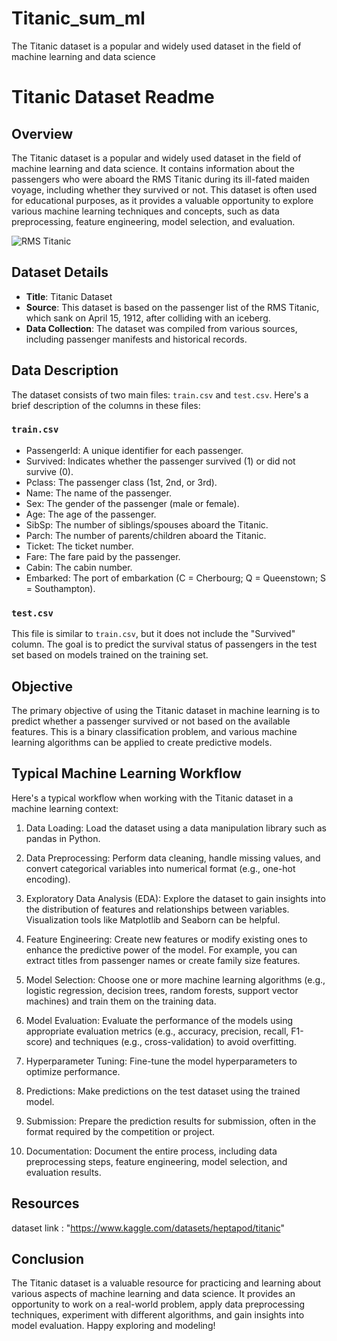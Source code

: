 # Titanic_sum_ml
The Titanic dataset is a popular and widely used dataset in the field of machine learning and data science
# Titanic Dataset Readme

## Overview

The Titanic dataset is a popular and widely used dataset in the field of machine learning and data science. It contains information about the passengers who were aboard the RMS Titanic during its ill-fated maiden voyage, including whether they survived or not. This dataset is often used for educational purposes, as it provides a valuable opportunity to explore various machine learning techniques and concepts, such as data preprocessing, feature engineering, model selection, and evaluation.

![RMS Titanic](https://upload.wikimedia.org/wikipedia/commons/thumb/f/fd/RMS_Titanic_3.jpg/800px-RMS_Titanic_3.jpg)

## Dataset Details

- **Title**: Titanic Dataset
- **Source**: This dataset is based on the passenger list of the RMS Titanic, which sank on April 15, 1912, after colliding with an iceberg.
- **Data Collection**: The dataset was compiled from various sources, including passenger manifests and historical records.

## Data Description

The dataset consists of two main files: `train.csv` and `test.csv`. Here's a brief description of the columns in these files:

### `train.csv`

- PassengerId: A unique identifier for each passenger.
- Survived: Indicates whether the passenger survived (1) or did not survive (0).
- Pclass: The passenger class (1st, 2nd, or 3rd).
- Name: The name of the passenger.
- Sex: The gender of the passenger (male or female).
- Age: The age of the passenger.
- SibSp: The number of siblings/spouses aboard the Titanic.
- Parch: The number of parents/children aboard the Titanic.
- Ticket: The ticket number.
- Fare: The fare paid by the passenger.
- Cabin: The cabin number.
- Embarked: The port of embarkation (C = Cherbourg; Q = Queenstown; S = Southampton).

### `test.csv`

This file is similar to `train.csv`, but it does not include the "Survived" column. The goal is to predict the survival status of passengers in the test set based on models trained on the training set.

## Objective

The primary objective of using the Titanic dataset in machine learning is to predict whether a passenger survived or not based on the available features. This is a binary classification problem, and various machine learning algorithms can be applied to create predictive models.

## Typical Machine Learning Workflow

Here's a typical workflow when working with the Titanic dataset in a machine learning context:

1. Data Loading: Load the dataset using a data manipulation library such as pandas in Python.

2. Data Preprocessing: Perform data cleaning, handle missing values, and convert categorical variables into numerical format (e.g., one-hot encoding).

3. Exploratory Data Analysis (EDA): Explore the dataset to gain insights into the distribution of features and relationships between variables. Visualization tools like Matplotlib and Seaborn can be helpful.

4. Feature Engineering: Create new features or modify existing ones to enhance the predictive power of the model. For example, you can extract titles from passenger names or create family size features.

5. Model Selection: Choose one or more machine learning algorithms (e.g., logistic regression, decision trees, random forests, support vector machines) and train them on the training data.

6. Model Evaluation: Evaluate the performance of the models using appropriate evaluation metrics (e.g., accuracy, precision, recall, F1-score) and techniques (e.g., cross-validation) to avoid overfitting.

7. Hyperparameter Tuning: Fine-tune the model hyperparameters to optimize performance.

8. Predictions: Make predictions on the test dataset using the trained model.

9. Submission: Prepare the prediction results for submission, often in the format required by the competition or project.

10. Documentation: Document the entire process, including data preprocessing steps, feature engineering, model selection, and evaluation results.

## Resources

dataset link : "https://www.kaggle.com/datasets/heptapod/titanic"

## Conclusion

The Titanic dataset is a valuable resource for practicing and learning about various aspects of machine learning and data science. It provides an opportunity to work on a real-world problem, apply data preprocessing techniques, experiment with different algorithms, and gain insights into model evaluation. Happy exploring and modeling!
